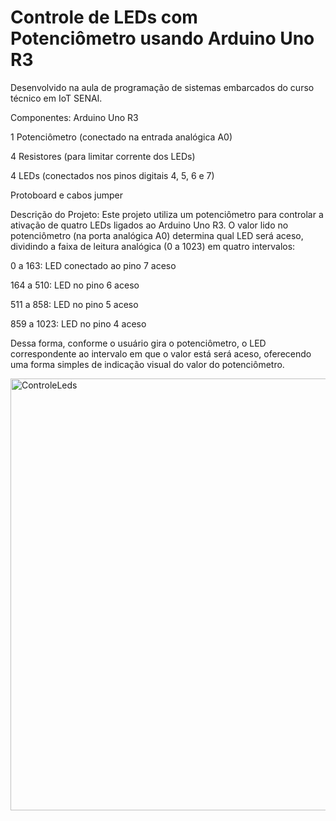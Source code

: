 # Controle de LEDs com Potenciômetro usando Arduino Uno R3

Desenvolvido na aula de programação de sistemas embarcados do curso técnico em IoT SENAI.

Componentes:
Arduino Uno R3

1 Potenciômetro (conectado na entrada analógica A0)

4 Resistores (para limitar corrente dos LEDs)

4 LEDs (conectados nos pinos digitais 4, 5, 6 e 7)

Protoboard e cabos jumper

Descrição do Projeto:
Este projeto utiliza um potenciômetro para controlar a ativação de quatro LEDs ligados ao Arduino Uno R3. O valor lido no potenciômetro (na porta analógica A0) determina qual LED será aceso, dividindo a faixa de leitura analógica (0 a 1023) em quatro intervalos:

0 a 163: LED conectado ao pino 7 aceso

164 a 510: LED no pino 6 aceso

511 a 858: LED no pino 5 aceso

859 a 1023: LED no pino 4 aceso

Dessa forma, conforme o usuário gira o potenciômetro, o LED correspondente ao intervalo em que o valor está será aceso, oferecendo uma forma simples de indicação visual do valor do potenciômetro.

<img width="1228" height="691" alt="ControleLeds" src="https://github.com/user-attachments/assets/f367e325-bbc5-4437-b42c-0e634b18e755" />
